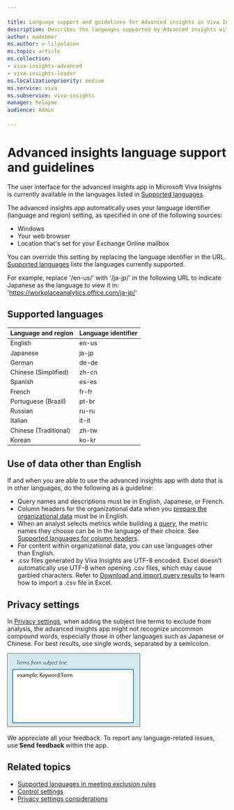 ```yaml
---

title: Language support and guidelines for Advanced insights in Viva Insights
description: Describes the languages supported by Advanced insights within Microsoft Viva Insights
author: madehmer
ms.author: v-lilyolason
ms.topic: article
ms.collection: 
- viva-insights-advanced
- viva-insights-leader
ms.localizationpriority: medium 
ms.service: viva 
ms.subservice: viva-insights 
manager: helayne
audience: Admin

---
```


# Advanced insights language support and guidelines

The user interface for the advanced insights app in Microsoft Viva Insights is currently available in the languages listed in [Supported languages](#supported-languages).

The advanced insights app automatically uses your language identifier (language and region) setting, as specified in one of the following sources:

* Windows
* Your web browser
* Location that's set for your Exchange Online mailbox

You can override this setting by replacing the language identifier in the URL. [Supported languages](#supported-languages) lists the languages currently supported.

For example, replace '/en-us/' with '/ja-jp/' in the following URL to indicate Japanese as the language to view it in: 'https://workplaceanalytics.office.com/ja-jp/'

## Supported languages

Language and region | Language identifier
------ | ------
English | en-us
Japanese | ja-jp
German | de-de
Chinese (Simplified) | zh-cn
Spanish | es-es
French | fr-fr
Portuguese (Brazil) | pt-br
Russian | ru-ru
Italian | it-it
Chinese (Traditional) | zh-tw
Korean | ko-kr

## Use of data other than English

If and when you are able to use the advanced insights app with _data_ that is in other languages, do the following as a guideline:

* Query names and descriptions must be in English, Japanese, or French.
* Column headers for the organizational data when you [prepare the organizational data](../Setup/Prepare-organizational-data.md) must be in English.
* When an analyst selects metrics while building a [query](../tutorials/query-basics.md), the metric names they choose can be in the language of their choice. See [Supported languages for column headers](../use/view-download-and-export-query-results.md?branch=pas-pd-other-char-sets#supported-languages-for-column-headers).
* For content within organizational data, you can use languages other than English.
* .csv files generated by Viva Insights are UTF-8 encoded. Excel doesn’t automatically use UTF-8 when opening .csv files, which may cause garbled characters. Refer to [Download and import query results](../Use/View-download-and-export-query-results.md) to learn how to import a .csv file in Excel.

## Privacy settings

In [Privacy settings](../use/privacy-settings.md), when adding the subject line terms to exclude from analysis, the advanced insights app might not recognize uncommon compound words, especially those in other languages such as Japanese or Chinese. For best results, use single words, separated by a semicolon.

![Exclude terms from subject line.](../Images/WpA/Overview/exclude-terms-from-subject-line.png)

We appreciate all your feedback. To report any language-related issues, use **Send feedback** within the app.

## Related topics

* [Supported languages in meeting exclusion rules](../tutorials/meeting-exclusion-concept.md#supported-languages)
* [Control settings](../use/settings.md)
* [Privacy settings considerations](/viva/insights/privacy/privacy-considerations?toc=/viva/insights/use/toc.json&bc=/viva/insights/breadcrumb/toc.json)
